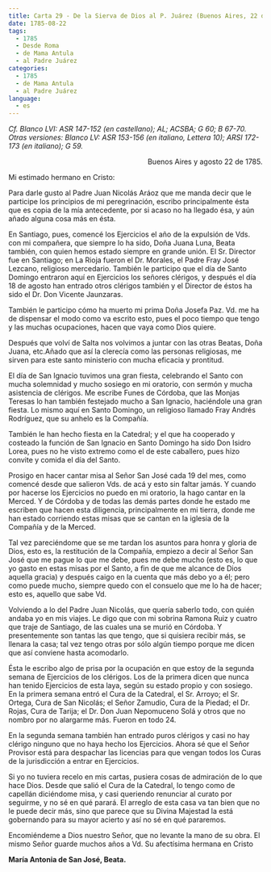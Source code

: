 ```yaml
---
title: Carta 29 - De la Sierva de Dios al P. Juárez (Buenos Aires, 22 de agosto de 1785).
date: 1785-08-22
tags:
  - 1785
  - Desde Roma
  - de Mama Antula
  - al Padre Juárez
categories:
  - 1785
  - de Mama Antula
  - al Padre Juárez
language:
  - es
---
```


_Cf. Blanco LVI: ASR 147-152 (en castellano); AL; ACSBA; G 60; B 67-70.
Otras versiones: Blanco LV: ASR 153-156 (en italiano, Lettera 10); ARSI 172-173 (en italiano); G 59._

<div align="right">
Buenos Aires y agosto 22 de 1785.
</div>

Mi estimado hermano en Cristo:

Para darle gusto al Padre Juan Nicolás Aráoz que me manda decir que le participe los principios de mi peregrinación, escribo principalmente ésta que es copia de la mía antecedente, por si acaso no ha llegado ésa, y aún añado alguna cosa más en ésta.

En Santiago, pues, comencé los Ejercicios el año de la expulsión de Vds. con mi compañera, que siempre lo ha sido, Doña Juana Luna, Beata también, con quien hemos estado siempre en grande unión. El Sr. Director fue en Santiago; en La Rioja fueron el Dr. Morales, el Padre Fray José Lezcano, religioso mercedario. También le participo que el día de Santo Domingo entraron aquí en Ejercicios los señores clérigos, y después el día 18 de agosto han entrado otros clérigos también y el Director de éstos ha sido el Dr. Don Vicente Jaunzaras.

También le participo cómo ha muerto mi prima Doña Josefa Paz. Vd. me ha de dispensar el modo como va escrito esto, pues el poco tiempo que tengo y las muchas ocupaciones, hacen que vaya como Dios quiere.

Después que volví de Salta nos volvimos a juntar con las otras Beatas, Doña Juana, etc.Añado que así la clerecía como las personas religiosas, me sirven para este santo ministerio con mucha eficacia y prontitud.

El día de San Ignacio tuvimos una gran fiesta, celebrando el Santo con mucha solemnidad y mucho sosiego en mi oratorio, con sermón y mucha asistencia de clérigos. Me escribe Funes de Córdoba, que las Monjas Teresas lo han también festejado mucho a San Ignacio, haciéndole una gran fiesta. Lo mismo aquí en Santo Domingo, un religioso llamado Fray Andrés Rodríguez, que su anhelo es la Compañía.

También le han hecho fiesta en la Catedral; y el que ha cooperado y costeado la función de San Ignacio en Santo Domingo ha sido Don Isidro Lorea, pues no he visto extremo como el de este caballero, pues hizo convite y comida el día del Santo.

Prosigo en hacer cantar misa al Señor San José cada 19 del mes, como comencé desde que salieron Vds. de acá y esto sin faltar jamás. Y cuando por hacerse los Ejercicios no puedo en mi oratorio, la hago cantar en la Merced. Y de Córdoba y de todas las demás partes donde he estado me escriben que hacen esta diligencia, principalmente en mi tierra, donde me han estado corriendo estas misas que se cantan en la iglesia de la Compañía y de la Merced.

Tal vez pareciéndome que se me tardan los asuntos para honra y gloria de Dios, esto es, la restitución de la Compañía, empiezo a decir al Señor San José que me pague lo que me debe, pues me debe mucho (esto es, lo que yo gasto en estas misas por el Santo, a fin de que me alcance de Dios aquella gracia) y después caigo en la cuenta que más debo yo a él; pero como puede mucho, siempre quedo con el consuelo que me lo ha de hacer; esto es, aquello que sabe Vd.

Volviendo a lo del Padre Juan Nicolás, que quería saberlo todo, con quién andaba yo en mis viajes. Le digo que con mi sobrina Ramona Ruiz y cuatro que traje de Santiago, de las cuales una se murió en Córdoba. Y presentemente son tantas las que tengo, que si quisiera recibir más, se llenara la casa; tal vez tengo otras por sólo algún tiempo porque me dicen que así conviene hasta acomodarlo.

Ésta le escribo algo de prisa por la ocupación en que estoy de la segunda semana de Ejercicios de los clérigos. Los de la primera dicen que nunca han tenido Ejercicios de esta laya, según su estado propio y con sosiego. En la primera semana entró el Cura de la Catedral, el Sr. Arroyo; el Sr. Ortega, Cura de San Nicolás; el Señor Zamudio, Cura de la Piedad; el Dr. Rojas, Cura de Tarija; el Dr. Don Juan Nepomuceno Solá y otros que no nombro por no alargarme más. Fueron en todo 24.

En la segunda semana también han entrado puros clérigos y casi no hay clérigo ninguno que no haya hecho los Ejercicios. Ahora sé que el Señor Provisor está para despachar las licencias para que vengan todos los Curas de la jurisdicción a entrar en Ejercicios.

Si yo no tuviera recelo en mis cartas, pusiera cosas de admiración de lo que hace Dios. Desde que salió el Cura de la Catedral, lo tengo como de capellán diciéndome misa, y casi queriendo renunciar al curato por seguirme, y no sé en qué parará. El arreglo de esta casa va tan bien que no le puede decir más, sino que parece que su Divina Majestad la está gobernando para su mayor acierto y así no sé en qué pararemos.

Encomiéndeme a Dios nuestro Señor, que no levante la mano de su obra. El mismo Señor guarde muchos años a Vd. Su afectísima hermana en Cristo

**María Antonia de San José, Beata.**
